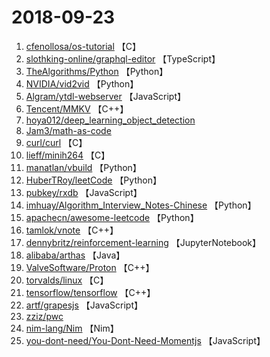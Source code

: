 # 2018-09-23

1. [cfenollosa/os-tutorial](https://github.com/cfenollosa/os-tutorial) 【C】
2. [slothking-online/graphql-editor](https://github.com/slothking-online/graphql-editor) 【TypeScript】
3. [TheAlgorithms/Python](https://github.com/TheAlgorithms/Python) 【Python】
4. [NVIDIA/vid2vid](https://github.com/NVIDIA/vid2vid) 【Python】
5. [Algram/ytdl-webserver](https://github.com/Algram/ytdl-webserver) 【JavaScript】
6. [Tencent/MMKV](https://github.com/Tencent/MMKV) 【C++】
7. [hoya012/deep_learning_object_detection](https://github.com/hoya012/deep_learning_object_detection) 
8. [Jam3/math-as-code](https://github.com/Jam3/math-as-code) 
9. [curl/curl](https://github.com/curl/curl) 【C】
10. [lieff/minih264](https://github.com/lieff/minih264) 【C】
11. [manatlan/vbuild](https://github.com/manatlan/vbuild) 【Python】
12. [HuberTRoy/leetCode](https://github.com/HuberTRoy/leetCode) 【Python】
13. [pubkey/rxdb](https://github.com/pubkey/rxdb) 【JavaScript】
14. [imhuay/Algorithm_Interview_Notes-Chinese](https://github.com/imhuay/Algorithm_Interview_Notes-Chinese) 【Python】
15. [apachecn/awesome-leetcode](https://github.com/apachecn/awesome-leetcode) 【Python】
16. [tamlok/vnote](https://github.com/tamlok/vnote) 【C++】
17. [dennybritz/reinforcement-learning](https://github.com/dennybritz/reinforcement-learning) 【JupyterNotebook】
18. [alibaba/arthas](https://github.com/alibaba/arthas) 【Java】
19. [ValveSoftware/Proton](https://github.com/ValveSoftware/Proton) 【C++】
20. [torvalds/linux](https://github.com/torvalds/linux) 【C】
21. [tensorflow/tensorflow](https://github.com/tensorflow/tensorflow) 【C++】
22. [artf/grapesjs](https://github.com/artf/grapesjs) 【JavaScript】
23. [zziz/pwc](https://github.com/zziz/pwc) 
24. [nim-lang/Nim](https://github.com/nim-lang/Nim) 【Nim】
25. [you-dont-need/You-Dont-Need-Momentjs](https://github.com/you-dont-need/You-Dont-Need-Momentjs) 【JavaScript】
